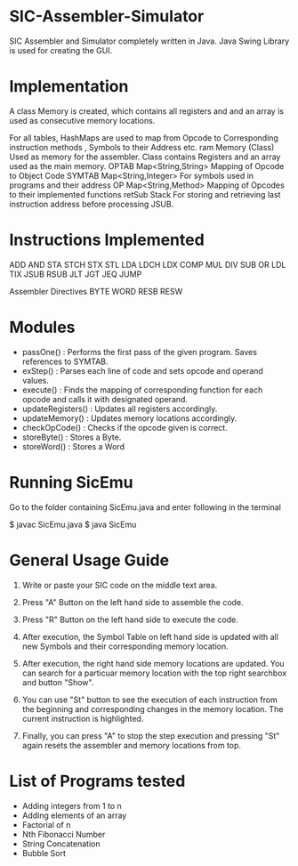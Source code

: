 # SIC-Assembler-Simulator
SIC Assembler and Simulator completely written in Java. Java Swing Library is used for creating the GUI.

# Implementation
A class Memory is created, which contains all registers and and an array is used as consecutive memory locations.

For all tables, HashMaps are used to map from Opcode to Corresponding instruction methods , Symbols to their Address etc.
ram				Memory (Class)
Used as memory for the assembler. Class contains Registers and an array used as the main memory.
OPTAB			Map<String,String>
Mapping of Opcode to Object Code
SYMTAB			Map<String,Integer>
For symbols used in programs and their address
OP				Map<String,Method>
Mapping of Opcodes to their implemented functions
retSub			Stack
For storing and retrieving last instruction address before processing JSUB.

# Instructions Implemented
ADD  AND  STA  STCH  STX  STL  LDA  LDCH  LDX
COMP  MUL  DIV  SUB  OR  LDL  TIX  JSUB  RSUB
JLT  JGT  JEQ  JUMP  

Assembler Directives
BYTE  WORD  RESB  RESW

# Modules

* passOne()	: 	Performs the first pass of the given program. Saves references to SYMTAB.
* exStep()	 : 	Parses each line of code and sets opcode and	operand values.
* execute()	: 	Finds the mapping of corresponding function for each opcode and calls it with designated operand.
* updateRegisters() :	Updates all registers accordingly.
* updateMemory()	: Updates memory locations accordingly.
* checkOpCode()	: Checks if the opcode given is correct.
* storeByte()		: Stores a Byte.
* storeWord()		: Stores a Word

# Running SicEmu
Go to the folder containing SicEmu.java and enter following in the terminal

$ javac SicEmu.java
$ java SicEmu

# General Usage Guide
1.	Write or paste your SIC code on the middle text area.

2.	Press "A" Button on the left hand side to assemble the code.

3.	Press "R" Button on the left hand side to execute the code.

4.	After execution, the Symbol Table on left hand side is updated with all new Symbols and their corresponding memory location.	

5.	After execution, the right hand side memory locations are updated. 
	You can search for a particuar memory location with the top right searchbox and button "Show".		

6.	You can use "St" button to see the execution of each instruction from the beginning and corresponding changes in the memory location.
	The current instruction is highlighted.

7.	Finally, you can press "A" to stop the step execution and pressing "St" again resets the assembler and memory locations from top.


# List of Programs tested
* Adding integers from 1 to n
* Adding elements of an array
* Factorial of n
* Nth Fibonacci Number
* String Concatenation
* Bubble Sort
